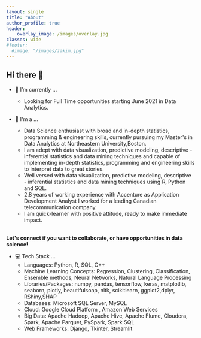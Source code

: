 ```yaml
---
layout: single
title: "About"
author_profile: true
header:
    overlay_image: /images/overlay.jpg
classes: wide
#footer:
  #image: "/images/zakim.jpg"
---
```


## Hi there 👋 

- 🔭 I’m currently ...<br>
	- Looking for Full Time opportunities starting June 2021 in Data Analytics.
	
- 🏁 I'm a ...<br>
	- Data Science enthusiast with broad and in-depth statistics, programming & engineering skills, currently pursuing my Master's in Data Analytics at Northeastern University,Boston.<br>
	- I am adept with data visualization, predictive modeling, descriptive - inferential statistics and data mining techniques and capable of implementing in-depth statistics, programming and engineering skills to interpret data to great stories.<br>
	- Well versed with data visualization, predictive modeling, descriptive - inferential statistics and data mining techniques using R, Python and SQL.<br>
	- 2.8 years of working experience with Accenture as Application Development Analyst I worked for a leading Canadian telecommunication company.<br>
	- I am quick-learner with positive attitude, ready to make immediate impact.<br>
<br>
<b> Let's connect if you want to collaborate, or have opportunities in data science! </b>

- 💻 Tech Stack ...<br>
    - Languages: Python, R, SQL, C++ <br>
    - Machine Learning Concepts: Regression, Clustering, Classification, Ensemble methods, Neural Networks, Natural Language Processing <br>
    - Libraries/Packages: numpy, pandas, tensorflow, keras, matplotlib, seaborn, plotly, beautifulsoap, nltk, scikitlearn, ggplot2,dplyr, RShiny,SHAP<br>
    - Databases: Microsoft SQL Server, MySQL<br>
    - Cloud: Google Cloud Platform , Amazon Web Services <br>
    - Big Data: Apache Hadoop, Apache Hive, Apache Flume, Cloudera, Spark, Apache Parquet, PySpark, Spark SQL <br>
    - Web Frameworks: Django, Tkinter, Streamlit